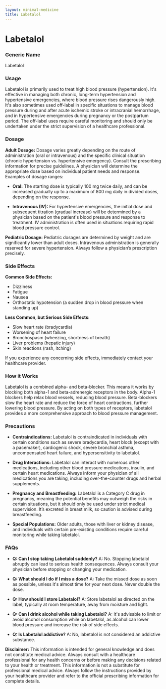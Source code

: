 ```yaml
---
layout: minimal-medicine
title: Labetalol
---
```


# Labetalol
### Generic Name
Labetalol

### Usage
Labetalol is primarily used to treat high blood pressure (hypertension).  It's effective in managing both chronic, long-term hypertension and hypertensive emergencies, where blood pressure rises dangerously high.  It's also sometimes used off-label in specific situations to manage blood pressure during and after acute ischemic stroke or intracranial hemorrhage,  and in hypertensive emergencies during pregnancy or the postpartum period.  The off-label uses require careful monitoring and should only be undertaken under the strict supervision of a healthcare professional.

### Dosage

**Adult Dosage:** Dosage varies greatly depending on the route of administration (oral or intravenous) and the specific clinical situation (chronic hypertension vs. hypertensive emergency).  Consult the prescribing information for precise guidelines.  A physician will determine the appropriate dose based on individual patient needs and response.  Examples of dosage ranges:


* **Oral:**  The starting dose is typically 100 mg twice daily, and can be increased gradually up to a maximum of 800 mg daily in divided doses, depending on the response.

* **Intravenous (IV):**  For hypertensive emergencies, the initial dose and subsequent titration (gradual increase) will be determined by a physician based on the patient's blood pressure and response to treatment.   IV administration is often used in situations requiring rapid blood pressure control.

**Pediatric Dosage:**  Pediatric dosages are determined by weight and are significantly lower than adult doses.  Intravenous administration is generally reserved for severe hypertension.   Always follow a physician’s prescription precisely.


### Side Effects

**Common Side Effects:**

* Dizziness
* Fatigue
* Nausea
* Orthostatic hypotension (a sudden drop in blood pressure when standing up)


**Less Common, but Serious Side Effects:**

* Slow heart rate (bradycardia)
* Worsening of heart failure
* Bronchospasm (wheezing, shortness of breath)
* Liver problems (hepatic injury)
* Skin reactions (rash, itching)


If you experience any concerning side effects, immediately contact your healthcare provider.


### How it Works

Labetalol is a combined alpha- and beta-blocker. This means it works by blocking both alpha-1 and beta-adrenergic receptors in the body. Alpha-1 blockers help relax blood vessels, reducing blood pressure. Beta-blockers slow the heart rate and reduce the force of heart contractions, further lowering blood pressure.  By acting on both types of receptors, labetalol provides a more comprehensive approach to blood pressure management.


### Precautions

* **Contraindications:** Labetalol is contraindicated in individuals with certain conditions such as severe bradycardia, heart block (except with a pacemaker), cardiogenic shock, severe bronchial asthma, uncompensated heart failure, and hypersensitivity to labetalol.

* **Drug Interactions:** Labetalol can interact with numerous other medications, including other blood pressure medications, insulin, and certain heart medications.  Always inform your physician of all medications you are taking, including over-the-counter drugs and herbal supplements.

* **Pregnancy and Breastfeeding:** Labetalol is a Category C drug in pregnancy, meaning the potential benefits may outweigh the risks in certain situations, but it should only be used under strict medical supervision. It’s excreted in breast milk, so caution is advised during breastfeeding.

* **Special Populations:**  Older adults, those with liver or kidney disease, and individuals with certain pre-existing conditions require careful monitoring while taking labetalol.


### FAQs

* **Q: Can I stop taking Labetalol suddenly?** A: No.  Stopping labetalol abruptly can lead to serious health consequences. Always consult your physician before stopping or changing your medication.

* **Q: What should I do if I miss a dose?** A: Take the missed dose as soon as possible, unless it's almost time for your next dose.  Never double the dose.

* **Q: How should I store Labetalol?** A: Store labetalol as directed on the label, typically at room temperature, away from moisture and light.

* **Q: Can I drink alcohol while taking Labetalol?** A: It's advisable to limit or avoid alcohol consumption while on labetalol, as alcohol can lower blood pressure and increase the risk of side effects.

* **Q:  Is Labetalol addictive?** A: No, labetalol is not considered an addictive substance.


**Disclaimer:** This information is intended for general knowledge and does not constitute medical advice.  Always consult with a healthcare professional for any health concerns or before making any decisions related to your health or treatment.  This information is not a substitute for professional medical advice.  Always follow the instructions provided by your healthcare provider and refer to the official prescribing information for complete details.
